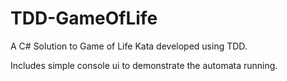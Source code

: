 TDD-GameOfLife
==============

A C# Solution to Game of Life Kata developed using TDD.

Includes simple console ui to demonstrate the automata running.
